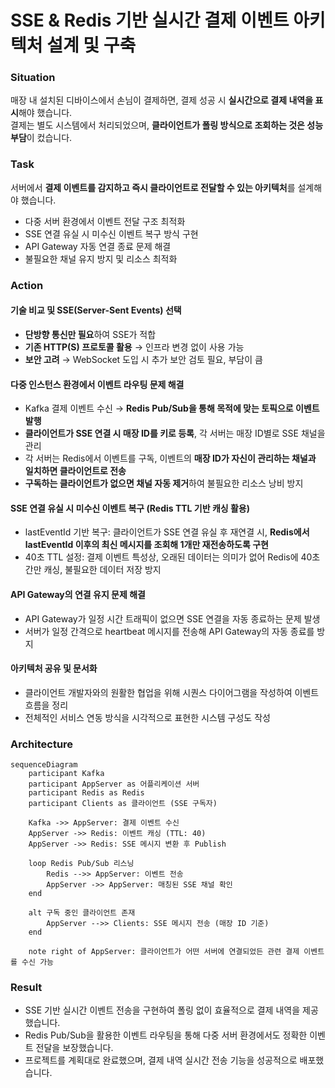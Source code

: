 # SSE & Redis 기반 실시간 결제 이벤트 아키텍처 설계 및 구축

### Situation

매장 내 설치된 디바이스에서 손님이 결제하면, 결제 성공 시 **실시간으로 결제 내역을  표시**해야 했습니다.   
결제는 별도 시스템에서 처리되었으며, **클라이언트가 폴링 방식으로 조회하는 것은 성능 부담**이 컸습니다.

### Task
서버에서 **결제 이벤트를 감지하고 즉시 클라이언트로 전달할 수 있는 아키텍처**를 설계해야 했습니다.

- 다중 서버 환경에서 이벤트 전달 구조 최적화
- SSE 연결 유실 시 미수신 이벤트 복구 방식 구현
- API Gateway 자동 연결 종료 문제 해결
- 불필요한 채널 유지 방지 및 리소스 최적화

### Action

#### 기술 비교 및 SSE(Server-Sent Events) 선택

- **단방향 통신만 필요**하여 SSE가 적합
- **기존 HTTP(S) 프로토콜 활용** → 인프라 변경 없이 사용 가능
- **보안 고려** → WebSocket 도입 시 추가 보안 검토 필요, 부담이 큼

#### 다중 인스턴스 환경에서 이벤트 라우팅 문제 해결

- Kafka 결제 이벤트 수신 → **Redis Pub/Sub을 통해 목적에 맞는 토픽으로 이벤트 발행**
- **클라이언트가 SSE 연결 시 매장 ID를 키로 등록**, 각 서버는 매장 ID별로 SSE 채널을 관리
- 각 서버는 Redis에서 이벤트를 구독, 이벤트의 **매장 ID가 자신이 관리하는 채널과 일치하면 클라이언트로 전송**
- **구독하는 클라이언트가 없으면 채널 자동 제거**하여 불필요한 리소스 낭비 방지

#### SSE 연결 유실 시 미수신 이벤트 복구 (Redis TTL 기반 캐싱 활용) 

- lastEventId 기반 복구: 클라이언트가 SSE 연결 유실 후 재연결 시, **Redis에서 lastEventId 이후의 최신 메시지를 조회해 1개만 재전송하도록 구현**
- 40초 TTL 설정: 결제 이벤트 특성상, 오래된 데이터는 의미가 없어 Redis에 40초간만 캐싱, 불필요한 데이터 저장 방지

#### API Gateway의 연결 유지 문제 해결
- API Gateway가 일정 시간 트래픽이 없으면 SSE 연결을 자동 종료하는 문제 발생
- 서버가 일정 간격으로 heartbeat 메시지를 전송해 API Gateway의 자동 종료를 방지

#### 아키텍처 공유 및 문서화

- 클라이언트 개발자와의 원활한 협업을 위해 시퀀스 다이어그램을 작성하여 이벤트 흐름을 정리
- 전체적인 서비스 연동 방식을 시각적으로 표현한 시스템 구성도 작성

### Architecture
```mermaid
sequenceDiagram
    participant Kafka
    participant AppServer as 어플리케이션 서버
    participant Redis as Redis
    participant Clients as 클라이언트 (SSE 구독자)

    Kafka ->> AppServer: 결제 이벤트 수신
    AppServer ->> Redis: 이벤트 캐싱 (TTL: 40)
    AppServer ->> Redis: SSE 메시지 변환 후 Publish

    loop Redis Pub/Sub 리스닝
        Redis -->> AppServer: 이벤트 전송
        AppServer ->> AppServer: 매칭된 SSE 채널 확인
    end

    alt 구독 중인 클라이언트 존재
        AppServer -->> Clients: SSE 메시지 전송 (매장 ID 기준)
    end

    note right of AppServer: 클라이언트가 어떤 서버에 연결되었든 관련 결제 이벤트를 수신 가능
```

### Result

- SSE 기반 실시간 이벤트 전송을 구현하여 폴링 없이 효율적으로 결제 내역을 제공했습니다.   
- Redis Pub/Sub을 활용한 이벤트 라우팅을 통해 다중 서버 환경에서도 정확한 이벤트 전달을 보장했습니다. 
- 프로젝트를 계획대로 완료했으며, 결제 내역 실시간 전송 기능을 성공적으로 배포했습니다.
